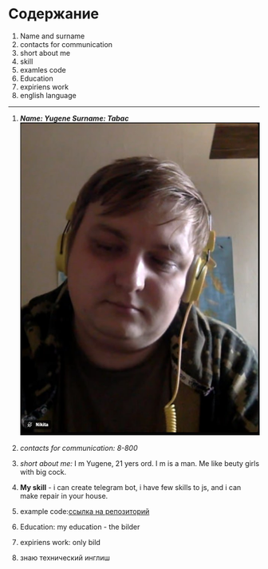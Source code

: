# Cодержание
1. Name and surname
2. contacts for communication
3. short about me
4. skill
5. examles code
6. Education
7. expiriens work
8. english language
---

1. ___Name: Yugene Surname: Tabac___
![photo](me.jpg)

2. _contacts for communication: 8-800_
3. _short about me:_ I m Yugene, 21 yers ord. I m is a man. Me like beuty girls with big cock.
4. __My skill__ - i can create telegram bot, i have few skills to js, and i can make repair in your house.
5. example code:[ссылка на репозиторий](https://github.com/gjgjgfr333/td-m)
6. Education: my education - the bilder
7. expiriens work: only bild
8. знаю технический инглиш